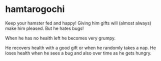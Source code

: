 # hamtarogochi

Keep your hamster fed and happy! Giving him gifts will (almost always) make him pleased. But he hates bugs!

When he has no health left he becomes very grumpy.

He recovers health with a good gift or when he randomly takes a nap.
He loses health when he sees a bug and also over time as he gets hungry.
